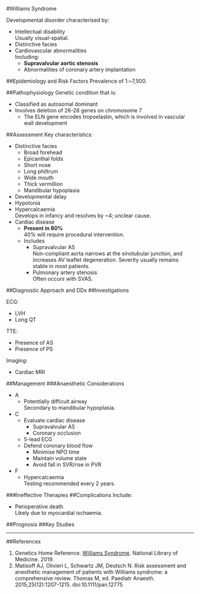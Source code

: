 #Williams Syndrome

Developmental disorder characterised by:
* Intellectual disability  
Usually visual-spatial.
* Distinctive facies
* Cardiovascular abnormalities  
Including:
	* **Supravalvular aortic stenosis**  
	* Abnormalities of coronary artery implantation


##Epidemiology and Risk Factors
Prevalence of 1:~7,500.




##Pathophysiology
Genetic condition that is:
* Classified as autosomal dominant
* Involves deletion of 26-28 genes on chromosome 7
	* The ELN gene encodes tropoelastin, which is involved in vascular wall development

##Assessment
Key characteristics:
* Distinctive facies
	* Broad forehead
	* Epicanthal folds
	* Short nose
	* Long philtrum
	* Wide mouth
	* Thick vermillion
	* Mandibular hypoplasia
* Developmental delay
* Hypotonia
* Hypercalcaemia  
Develops in infancy and resolves by ~4; unclear cause.
* Cardiac disease  
	* **Present in 80%**  
	40% will require procedural intervention.
	* Includes
		* Supravalvular AS  
		Non-compliant aorta narrows at the sinotubular junction, and increases AV leaflet degeneration. Severity usually remains stable in most patients.
		* Pulmonary artery stenosis  
		Often occurs with SVAS.




##Diagnostic Approach and DDx
##Investigations

ECG:
* LVH
* Long QT

TTE:
* Presence of AS
* Presence of PS

Imaging:
* Cardiac MRI



##Management
###Anaesthetic Considerations
* A
	* Potentially difficult airway  
	Secondary to mandibular hypoplasia.
* C
	* Evaluate cardiac disease
		* Supravalvular AS
		* Coronary occlusion
	* 5-lead ECG
	* Defend coronary blood flow
		* Minimise NPO time  
		* Maintain volume state
		* Avoid fall in SVR/rise in PVR
* F
	* Hypercalcaemia  
	Testing recommended every 2 years.

###Ineffective Therapies
##Complications
Include:
* Perioperative death  
Likely due to myocardial ischaemia.

##Prognosis
##Key Studies

---
##References
1. Genetics Home Reference. [Williams Syndrome](https://ghr.nlm.nih.gov/condition/williams-syndrome). National Library of Medicine. 2019.
2. Matisoff AJ, Olivieri L, Schwartz JM, Deutsch N. Risk assessment and anesthetic management of patients with Williams syndrome: a comprehensive review. Thomas M, ed. Paediatr Anaesth. 2015;25(12):1207-1215. doi:10.1111/pan.12775
